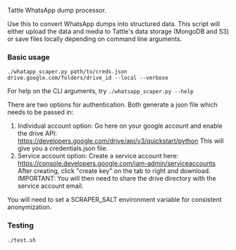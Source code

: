 Tattle WhatsApp dump processor.

Use this to convert WhatsApp dumps into structured data. This script will either upload the data and media to Tattle's data storage (MongoDB and S3) or save files locally depending on command line arguments.

### Basic usage

    ./whatapp_scaper.py path/to/creds.json drive.google.com/folders/drive_id --local --verbose

For help on the CLI arguments, try `./whatsapp_scaper.py --help`

There are two options for authentication. Both generate a json file which needs to be passed in:
1. Individual account option: 
    Go here on your google account and enable the drive API:
    https://developers.google.com/drive/api/v3/quickstart/python
    This will give you a credentials.json file.
2. Service account option:
    Create a service account here:
    https://console.developers.google.com/iam-admin/serviceaccounts
    After creating, click "create key" on the tab to right and download.
    IMPORTANT: You will then need to share the drive directory with the service account email.

You will need to set a SCRAPER_SALT environment variable for
consistent anonymization.

### Testing

    ./test.sh
